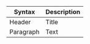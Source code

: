 | Syntax    | Description |
| --------- | ----------- |
| Header    | Title       |
| Paragraph | Text        |